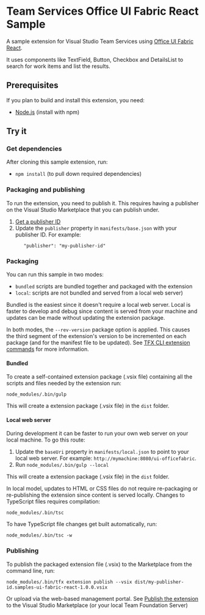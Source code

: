 # Team Services Office UI Fabric React Sample

A sample extension for Visual Studio Team Services using [Office UI Fabric React](http://dev.office.com/fabric#/components).

It uses components like TextField, Button, Checkbox and DetailsList to search for work items and list the results.

## Prerequisites

If you plan to build and install this extension, you need:

* [Node.js](https://nodejs.org) (install with npm)

## Try it

### Get dependencies

After cloning this sample extension, run:

* ```npm install``` (to pull down required dependencies)

### Packaging and publishing

To run the extension, you need to publish it. This requires having a publisher on the Visual Studio Marketplace that you can publish under.

1. [Get a publisher ID](https://www.visualstudio.com/en-us/docs/integrate/extensions/publish/overview)
2. Update the `publisher` property in `manifests/base.json` with your publisher ID. For example:    
   ``` 
      "publisher": "my-publisher-id" 
   ```
    
### Packaging

You can run this sample in two modes: 

* `bundled` scripts are bundled together and packaged with the extension
* `local`: scripts are not bundled and served from a local web server)

Bundled is the easiest since it doesn't require a local web server. Local is faster to develop and debug since content is served from your machine and updates can be made without updating the extension package.

In both modes, the `--rev-version` package option is applied. This causes the third segment of the extension's version to be incremented on each package (and for the manifest file to be updated). See [TFX CLI extension commands](https://github.com/Microsoft/tfs-cli/blob/master/docs/extensions.md) for more information.

#### Bundled

To create a self-contained extension package (.vsix file) containing all the scripts and files needed by the extension run:

```
node_modules/.bin/gulp
``` 

This will create a extension package (.vsix file) in the `dist` folder.

#### Local web server

During development it can be faster to run your own web server on your local machine. To go this route:

1. Update the `baseUri` property in `manifests/local.json` to point to your local web server. For example: `http://mymachine:8080/ui-officefabric`.
2. Run `node_modules/.bin/gulp --local`

This will create a extension package (.vsix file) in the `dist` folder.

In local model, updates to HTML or CSS files do not require re-packaging or re-publishing the extension since content is served locally. Changes to TypeScript files requires compilation:

```
node_modules/.bin/tsc
```

To have TypeScript file changes get built automatically, run: 

```
node_modules/.bin/tsc -w
``` 

### Publishing

To publish the packaged extension file (.vsix) to the Marketplace from the command line, run:

```
node_modules/.bin/tfx extension publish --vsix dist/my-publisher-id.samples-ui-fabric-react-1.0.0.vsix
```

Or upload via the web-based management portal. See [Publish the extension](https://www.visualstudio.com/en-us/docs/integrate/extensions/publish/overview) to the Visual Studio Marketplace (or your local Team Foundation Server)


